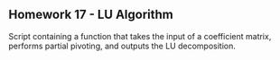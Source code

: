 ## Homework 17 - LU Algorithm

Script containing a function that takes the input of a coefficient matrix, performs partial pivoting, and outputs the LU decomposition.